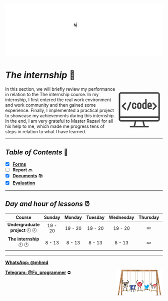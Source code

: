 ![banner](https://github.com/m-ahmadian-h/PNU_3991_AR/blob/main/gif/banner.gif)



# _The internship_ :wave: 
<img src="https://github.com/m-ahmadian-h/PNU_3991_AR/blob/main/img/banner.png" align="right"  width="150" />
In this section, we will briefly review my performance in relation to the The internship course.
In my internship, I first entered the real work environment and work community and then gained some experience. Finally, I implemented a practical project to showcase my achievements during this internship.
In the end, I am very grateful to Master Razavi for all his help to me, which made me progress tens of steps in relation to what I have learned.

***

## _Table of Contents_ :mag_right:
* [x] __[Forms](https://github.com/m-ahmadian-h/PNU_3991_AR/tree/main/Courses/The%20internship/Forms)__
* [ ] __Report__     :soon:
* [x] __[Documents](https://github.com/m-ahmadian-h/PNU_3991_AR/tree/main/Courses/The%20internship/Documents)__ :books:
* [x] __[Evaluation](https://github.com/m-ahmadian-h/PNU_3991_AR/blob/main/Assessment/Internship.jpg)__

***

## _Day and hour of lessons_ :alarm_clock:

|Course                                       |Sunday |Monday |Tuesday|Wednesday|Thursday|Friday|Saturday|
|:-------------------------------------------:|:-----:|:-----:|:-----:|:-------:|:------:|:----:|:------:|
|__Undergraduate project__   :clock7: :clock8:|19 - 20|19 - 20|19 - 20|19 - 20  |:zzz:   |:zzz: |19 - 20 |
|__The internship__   :clock8: :clock1:       |8 - 13 |8 - 13 |8 - 13 |8 - 13   |:zzz:   |:zzz: |8 - 13  |

***
__[WhatsApp: @mhmd](https://wa.me/+989215166403)__ 

__[Telegram: @Fx_programmer](https://telegram.me/Fx_programmer)__ :no_entry:
<img src="https://github.com/m-ahmadian-h/PNU_3991_AR/blob/main/gif/04.gif" align="right" width="150" />

